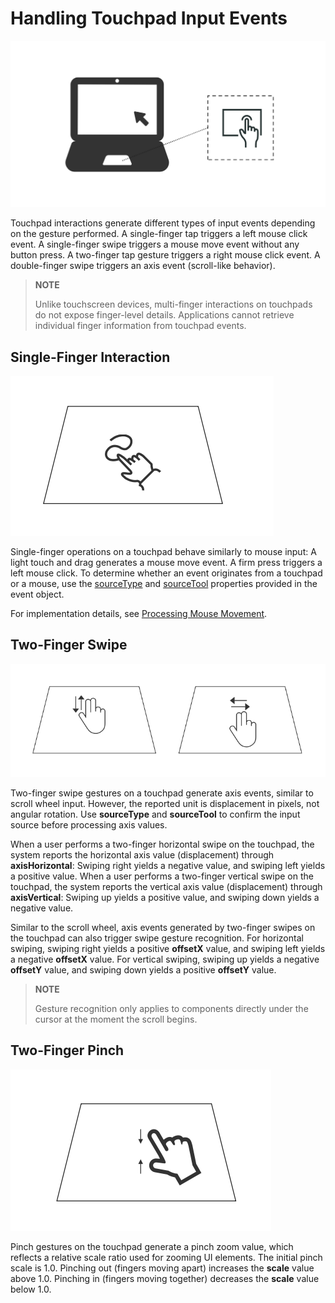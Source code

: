 # Handling Touchpad Input Events
<!--Kit: ArkUI-->
<!--Subsystem: ArkUI-->
<!--Owner: @jiangtao92-->
<!--Designer: @piggyguy-->
<!--Tester: @songyanhong-->
<!--Adviser: @HelloCrease-->

![touchpad](figures/touchpad-ops.png)

Touchpad interactions generate different types of input events depending on the gesture performed. A single-finger tap triggers a left mouse click event. A single-finger swipe triggers a mouse move event without any button press. A two-finger tap gesture triggers a right mouse click event. A double-finger swipe triggers an axis event (scroll-like behavior).

> **NOTE**
>
> Unlike touchscreen devices, multi-finger interactions on touchpads do not expose finger-level details. Applications cannot retrieve individual finger information from touchpad events.

## Single-Finger Interaction

![touchpad-single](figures/touchpad-single-finger.png)

Single-finger operations on a touchpad behave similarly to mouse input: A light touch and drag generates a mouse move event. A firm press triggers a left mouse click. To determine whether an event originates from a touchpad or a mouse, use the [sourceType](../reference/apis-arkui/arkui-ts/ts-gesture-settings.md#sourcetype8) and [sourceTool](../reference/apis-arkui/arkui-ts/ts-gesture-settings.md#sourcetool9) properties provided in the event object.

For implementation details, see [Processing Mouse Movement](arkts-interaction-development-guide-mouse.md#processing-mouse-movement).


## Two-Finger Swipe

![touchpad-scroll](figures/touchpad-two-fingers.png)

Two-finger swipe gestures on a touchpad generate axis events, similar to scroll wheel input. However, the reported unit is displacement in pixels, not angular rotation. Use **sourceType** and **sourceTool** to confirm the input source before processing axis values.

When a user performs a two-finger horizontal swipe on the touchpad, the system reports the horizontal axis value (displacement) through **axisHorizontal**: Swiping right yields a negative value, and swiping left yields a positive value. When a user performs a two-finger vertical swipe on the touchpad, the system reports the vertical axis value (displacement) through **axisVertical**: Swiping up yields a positive value, and swiping down yields a negative value.

Similar to the scroll wheel, axis events generated by two-finger swipes on the touchpad can also trigger swipe gesture recognition. For horizontal swiping, swiping right yields a positive **offsetX** value, and swiping left yields a negative **offsetX** value. For vertical swiping, swiping up yields a negative **offsetY** value, and swiping down yields a positive **offsetY** value.

> **NOTE**
>
> Gesture recognition only applies to components directly under the cursor at the moment the scroll begins.

## Two-Finger Pinch

![touchpad-pinch](figures/touchpad-pinch.png)

Pinch gestures on the touchpad generate a pinch zoom value, which reflects a relative scale ratio used for zooming UI elements. The initial pinch scale is 1.0. Pinching out (fingers moving apart) increases the **scale** value above 1.0. Pinching in (fingers moving together) decreases the **scale** value below 1.0.
